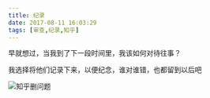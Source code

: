 ```yaml
---
title: 纪录
date: 2017-08-11 16:03:29
tags: [审查,纪录,知乎]
---
```

早就想过，当我到了下一段时间里，我该如何对待往事？

我选择将他们记录下来，以便纪念，谁对谁错，也都留到以后吧

![知乎删问题](https://i.imgur.com/Qydabfl.png)
